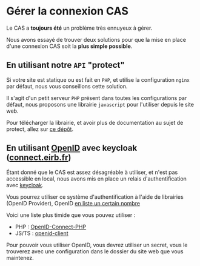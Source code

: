 # Gérer la connexion CAS

Le CAS a **toujours été** un problème très ennuyeux à gérer.

Nous avons essayé de trouver deux solutions pour que la mise en place d'une
connexion CAS soit la **plus simple possible**.

## En utilisant notre `API` "protect"

Si votre site est statique ou est fait en `PHP`, et utilise la configuration
`nginx` par défaut, nous vous conseillons cette solution.

Il s'agit d'un petit serveur `PHP` présent dans toutes les configurations par
défaut, nous proposons une librairie `javascript` pour l'utiliser depuis le
site web.

Pour télécharger la librairie, et avoir plus de documentation au sujet de
protect, allez sur [ce dépôt](https://github.com/Eirbware/protect).

## En utilisant [OpenID](https://openid.net/) avec keycloak ([connect.eirb.fr](https://connect.eirb.fr))

Étant donné que le CAS est assez désagréable à utiliser, et n'est pas
accessible en local, nous avons mis en place un relais d'authentification avec
[keycloak](https://www.keycloak.org/).

Vous pourrez utiliser ce système d'authentification à l'aide de librairies
(OpenID Provider), OpenID [en liste un certain nombre](https://openid.net/developers/certified-openid-connect-implementations/)

Voici une liste plus timide que vous pouvez utiliser :

* PHP : [OpenID-Connect-PHP](https://github.com/jumbojett/OpenID-Connect-PHP)
* JS/TS : [openid-client](https://www.npmjs.com/package/openid-client)

Pour pouvoir vous utiliser OpenID, vous devrez utiliser un secret, vous le
trouverez avec une configuration dans le dossier du site web que vous maintenez.


